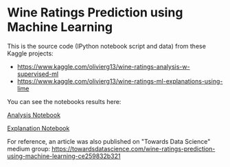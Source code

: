 # Wine Ratings Prediction using Machine Learning

This is the source code (IPython notebook script and data) from these Kaggle projects:
- https://www.kaggle.com/olivierg13/wine-ratings-analysis-w-supervised-ml
- https://www.kaggle.com/olivierg13/wine-ratings-ml-explanations-using-lime


You can see the notebooks results here:

[Analysis Notebook](https://github.com/olivierg13/ML-Wine-Ratings-Analysis/blob/master/notebooks/wine_ml_analysis.ipynb)

[Explanation Notebook](https://github.com/olivierg13/ML-Wine-Ratings-Analysis/blob/master/notebooks/wine_ml_explanation.ipynb)


For reference, an article was also published on "Towards Data Science" medium group:
https://towardsdatascience.com/wine-ratings-prediction-using-machine-learning-ce259832b321
